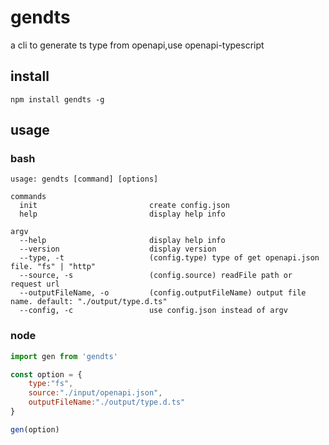 # gendts

a cli to generate ts type from openapi,use openapi-typescript

## install

``` npm install gendts -g ```

## usage

### bash

```
usage: gendts [command] [options]

commands
  init                         create config.json
  help                         display help info

argv
  --help                       display help info
  --version                    display version
  --type, -t                   (config.type) type of get openapi.json file. "fs" | "http"
  --source, -s                 (config.source) readFile path or request url
  --outputFileName, -o         (config.outputFileName) output file name. default: "./output/type.d.ts"
  --config, -c                 use config.json instead of argv

```

### node 

```javascript
import gen from 'gendts'

const option = {
    type:"fs",
    source:"./input/openapi.json",
    outputFileName:"./output/type.d.ts"
}

gen(option)
```


